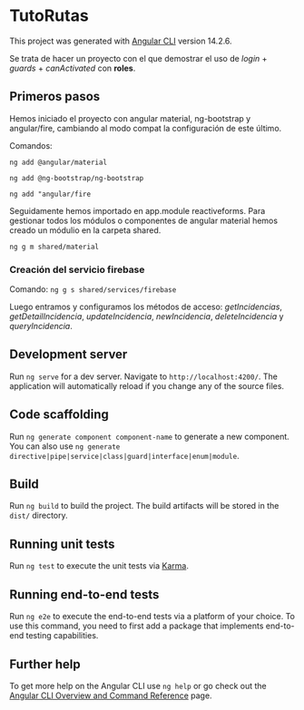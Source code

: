 # TutoRutas

This project was generated with [Angular CLI](https://github.com/angular/angular-cli) version 14.2.6.

Se trata de hacer un proyecto con el que demostrar el uso de _login_ + _guards_ + _canActivated_ con **roles**.

## Primeros pasos

Hemos iniciado el proyecto con angular material, ng-bootstrap y angular/fire, cambiando al modo compat la configuración de este último.

Comandos:

`ng add @angular/material`

`ng add @ng-bootstrap/ng-bootstrap`

`ng add "angular/fire`

Seguidamente hemos importado en app.module reactiveforms.
Para gestionar todos los módulos o componentes de angular material hemos creado un módulio en la carpeta shared.

`ng g m shared/material`

### Creación del servicio firebase

Comando: `ng g s shared/services/firebase`

Luego entramos y configuramos los métodos de acceso: _getIncidencias_, _getDetailIncidencia_, _updateIncidencia_, _newIncidencia_, _deleteIncidencia_ y _queryIncidencia_.

## Development server

Run `ng serve` for a dev server. Navigate to `http://localhost:4200/`. The application will automatically reload if you change any of the source files.

## Code scaffolding

Run `ng generate component component-name` to generate a new component. You can also use `ng generate directive|pipe|service|class|guard|interface|enum|module`.

## Build

Run `ng build` to build the project. The build artifacts will be stored in the `dist/` directory.

## Running unit tests

Run `ng test` to execute the unit tests via [Karma](https://karma-runner.github.io).

## Running end-to-end tests

Run `ng e2e` to execute the end-to-end tests via a platform of your choice. To use this command, you need to first add a package that implements end-to-end testing capabilities.

## Further help

To get more help on the Angular CLI use `ng help` or go check out the [Angular CLI Overview and Command Reference](https://angular.io/cli) page.
